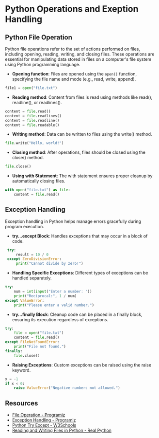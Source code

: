 # Python Operations and Exeption Handling

## Python File Operation

Python file operations refer to the set of actions performed on files, including opening, reading, writing, and closing files. These operations are essential for manipulating data stored in files on a computer's file system using Python programming language.

- **Opening function**: Files are opened using the `open()` function, specifying the file name and mode (e.g., read, write, append).

```python
file1 = open("file.txt")
```
- **Reading method**: Content from files is read using methods like read(), readline(), or readlines().

```python
content = file.read()
content = file.readlines()
content = file.readline()
content = file.readable()
```

- **Writing method**: Data can be written to files using the write() method.

```python
file.write("Hello, world!")
```

- **Closing method**: After operations, files should be closed using the close() method.

```python
file.close()
```

- **Using with Statement**: The with statement ensures proper cleanup by automatically closing files.

```python
with open("file.txt") as file:
    content = file.read()
```

## Exception Handling

Exception handling in Python helps manage errors gracefully during program execution.

- **try...except Block**: Handles exceptions that may occur in a block of code.

 ```python
  try:
      result = 10 / 0
  except ZeroDivisionError:
      print("Cannot divide by zero!")
```
- **Handling Specific Exceptions**: Different types of exceptions can be handled separately.

```python 
try:
    num = int(input("Enter a number: "))
    print("Reciprocal:", 1 / num)
except ValueError:
    print("Please enter a valid number.")
```

- **try...finally Block**: Cleanup code can be placed in a finally block, ensuring its execution regardless of exceptions.

```python 
try:
    file = open("file.txt")
    content = file.read()
except FileNotFoundError:
    print("File not found.")
finally:
    file.close()

``` 

- **Raising Exceptions**: Custom exceptions can be raised using the raise keyword.

```python 
x = -1
if x < 0:
    raise ValueError("Negative numbers not allowed.")

```

## Resources

- [File Operation - Programiz](https://www.programiz.com/python-programming/file-operation)
- [Exception Handling - Programiz](https://www.programiz.com/python-programming/exception-handling)
- [Python Try Except - W3Schools](https://www.w3schools.com/python/python_try_except.asp)
- [Reading and Writing Files in Python - Real Python](https://realpython.com/lessons/reading-and-writing-files-python-overview/)
